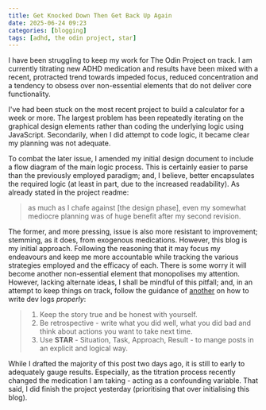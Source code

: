 ```yaml
---
title: Get Knocked Down Then Get Back Up Again
date: 2025-06-24 09:23
categories: [blogging]
tags: [adhd, the odin project, star]
---
```


I have been struggling to keep my work for The Odin Project on track. I am currently titrating new ADHD medication and results have been mixed with a recent, protracted trend towards impeded focus, reduced concentration and a tendency to obsess over non-essential elements that do not deliver core functionality.

I've had been stuck on the most recent project to build a calculator for a week or more.  The largest problem has been repeatedly iterating on the graphical design elements rather than coding the underlying logic using JavaScript. Secondarily, when I did attempt to code logic, it became clear my planning was not adequate.

To combat the later issue, I amended my initial design document to include a flow diagram of the main logic process. This is certainly easier to parse than the previously employed paradigm; and, I believe, better encapsulates the required logic (at least in part, due to the increased readability). As already stated in the project readme:

> as much as I chafe against [the design phase], even my somewhat mediocre planning was of huge benefit after my second revision.

The former, and more pressing, issue is also more resistant to improvement; stemming, as it does, from exogenous medications. However, this blog is my initial approach. Following the reasoning that it may focus my endeavours and keep me more accountable while tracking the various strategies employed and the efficacy of each. There is some worry it will become another non-essential element that monopolises my attention. However, lacking alternate ideas, I shall be mindful of this pitfall; and, in an attempt to keep things on track, follow the guidance of [another](https://www.linkedin.com/pulse/my-experience-writing-dev-logs-wise-zhongshi-xi) on how to write dev logs *properly*:

> 1. Keep the story true and be honest with yourself.
> 2. Be retrospective - write what you did well, what you did bad and think about actions you want to take next time.
> 3. Use **STAR** - Situation, Task, Approach, Result - to mange posts in an explicit and logical way.

While I drafted the majority of this post two days ago, it is still to early to adequately gauge results. Especially, as the titration process recently changed the medication I am taking - acting as a confounding variable. That said, I did finish the project yesterday (prioritising that over initialising this blog).

